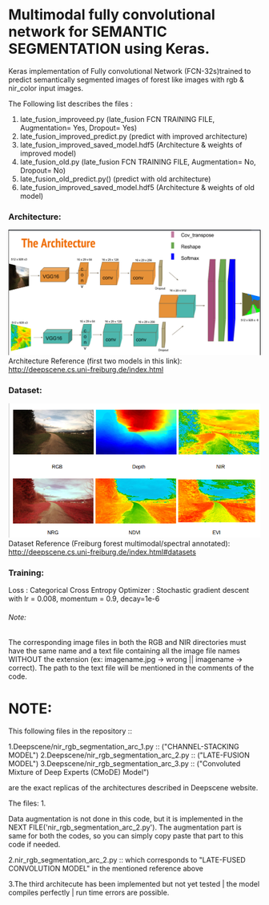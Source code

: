 # Multimodal fully convolutional network for SEMANTIC SEGMENTATION using Keras.
Keras implementation of Fully convolutional Network (FCN-32s)trained to predict semantically segmented images of forest like images with rgb & nir_color input images.

The Following list describes the files :

1. late_fusion_improveed.py            (late_fusion FCN TRAINING FILE, Augmentation= Yes, Dropout= Yes)
2. late_fusion_improved_predict.py     (predict with improved architecture)
3. late_fusion_improved_saved_model.hdf5 (Architecture & weights of improved model)
4. late_fusion_old.py                  (late_fusion  FCN TRAINING FILE, Augmentation= No, Dropout= No)
5. late_fusion_old_predict.py()        (predict with old architecture)
6. late_fusion_improved_saved_model.hdf5 (Architecture & weights of old model)



### Architecture:
![Alt text](/Misc/Arc.png)
Architecture Reference (first two models in this link): http://deepscene.cs.uni-freiburg.de/index.html

### Dataset:
![Alt text](/Ds.png)
Dataset Reference (Freiburg forest multimodal/spectral annotated): http://deepscene.cs.uni-freiburg.de/index.html#datasets

### Training:
Loss : Categorical Cross Entropy
Optimizer : Stochastic gradient descent with lr = 0.008, momentum = 0.9, decay=1e-6

###### Note:
The corresponding image files in both the RGB and NIR directories must have the same name and a text file containing all the image file names WITHOUT the extension (ex: imagename.jpg -> wrong || imagename -> correct).
The path to the text file will be mentioned in the comments of the code.



# NOTE:


This following files in the repository ::

1.Deepscene/nir_rgb_segmentation_arc_1.py :: ("CHANNEL-STACKING MODEL") 
2.Deepscene/nir_rgb_segmentation_arc_2.py :: ("LATE-FUSION MODEL")
3.Deepscene/nir_rgb_segmentation_arc_3.py :: ("Convoluted Mixture of Deep Experts (CMoDE) Model")

are the exact replicas of the architectures described in Deepscene website.

The files:
1.



Data augmentation is not done in this code, but it is implemented in the NEXT FILE('nir_rgb_segmentation_arc_2.py').
The augmentation part is same for both the codes, so you can simply copy paste that part to this code if needed.


2.nir_rgb_segmentation_arc_2.py :: which corresponds to "LATE-FUSED CONVOLUTION MODEL" in the mentioned reference above

3.The third architecute has been implemented but not yet tested | the model compiles perfectly | run time errors are possible. 
